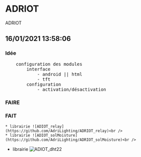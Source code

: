 # ADRIOT
 ADRIOT

## 16/01/2021 13:58:06
### Idée
<pre>
    configuration des modules
        interface
            - android || html
            - tft 
        configuration
            - activation/désactivation
</pre>
### FAIRE
### FAIT
    * librairie ![ADIOT_relay](https://github.com/AdriLighting/ADRIOT_relay)<br />
    * librairie ![ADIOT_solMoisture](https://github.com/AdriLighting/ADRIOT_solMoisture)<br />
* librairie ![ADIOT_dht22](https://github.com/AdriLighting/ADRIOT_dht22)<br />

